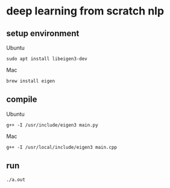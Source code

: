 # deep learning from scratch nlp

## setup environment

Ubuntu

```shell
sudo apt install libeigen3-dev
```

Mac

```shell
brew install eigen
```

## compile

Ubuntu

```shell
g++ -I /usr/include/eigen3 main.py
```

Mac

```shell
g++ -I /usr/local/include/eigen3 main.cpp
```

## run

```shell
./a.out
```
